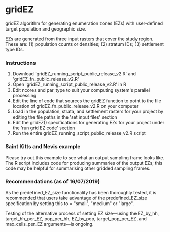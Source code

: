 # gridEZ

gridEZ algorithm for generating enumeration zones (EZs) with user-defined target population and geographic size. 

EZs are generated from three input rasters that cover the study region. These are: (1) population counts or densities; (2) stratum IDs; (3) settlement type IDs.

### Instructions

1. Download 'gridEZ_running_script_public_release_v2.R' and 'gridEZ_fn_public_release_v2.R'
2. Open 'gridEZ_running_script_public_release_v2.R' in R 
3. Edit ncores and par_type to suit your computing system's parallel processing 
4. Edit the line of code that sources the gridEZ function to point to the file location of gridEZ_fn_public_release_v2.R on your computer 
5. Load in the population, strata, and settlement rasters for your project by editing the file paths in the 'set input files' section
6. Edit the gridEZ() specifications for generating EZs for your project under the 'run grid EZ code' section
7. Run the entire gridEZ_running_script_public_release_v2.R script

### Saint Kitts and Nevis example

Please try out this example to see what an output sampling frame looks like. The R script includes code for producing summaries of the output EZs; this code may be helpful for summarising other gridded sampling frames.

### Recommendations (as of 16/07/2019)

As the predefined_EZ_size functionality has been thoroughly tested, it is recommended that users take advantage of the predefined_EZ_size specification by setting this to = "small", "medium" or "large". 

Testing of the alternative process of setting EZ size—using the EZ_by_hh, target_hh_per_EZ, pop_per_hh, EZ_by_pop, target_pop_per_EZ, and max_cells_per_EZ arguments—is ongoing. 
